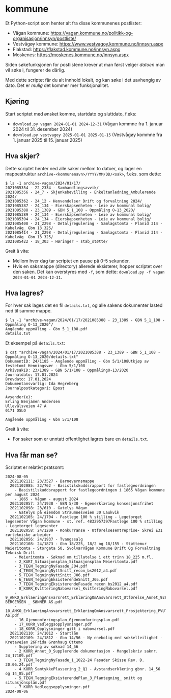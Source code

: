 # kommune

Et Python-script som henter alt fra disse kommunenes postlister:
* Vågan kommune: https://vagan.kommune.no/politikk-og-organisasjon/innsyn/postliste/
* Vestvågøy kommune: https://www.vestvagoy.kommune.no/innsyn.aspx
* Flakstad: https://flakstad.kommune.no/innsyn.aspx
* Moskenes: https://moskenes.kommune.no/innsyn.aspx

Siden søkefunksjonen for postlistene krever at man først velger _datoen_ man vil søke i, fungerer de dårlig.

Med dette scriptet får du alt innhold lokalt, og kan søke i det uavhengig av dato.
Det er _mulig_ det kommer mer funksjonalitet.

## Kjøring

Start scriptet med ønsket komme, startdato og sluttdato, f.eks:
* `download.py vagan 2024-01-01 2024-12-31` (Vågan kommne fra 1. januar 2024 til 31. desember 2024)
* `download.py vestvagoy 2025-01-01 2025-01-15` (Vestvågøy kommne fra 1. januar 2025 til 15. januar 2025)

## Hva skjer?

Dette scriptet henter ned alle saker mellom to datoer, og lager en mappestruktur `archive-<kommunenavn>/YYYY/MM/DD/<sak>`, f.eks. som dette:

```
$ ls -1 archive-vagan/2024/01/17/
2021085354 - 22_2334 - Samhandlingsavvik/
2021085356 - 24_7 - Skjenkebevilling - Enkeltanledning_Ambulerende 2024/
2021085362 - 24_12 - Henvendelser Drift og forvaltning 2024/
2021085387 - 24_134 - Eierskapsenheten - Leie av kommunal bolig/
2021085388 - 23_1389 - GBN 5_1_108 - Oppmåling O-13_2020/
2021085389 - 24_134 - Eierskapsenheten - Leie av kommunal bolig/
2021085394 - 24_134 - Eierskapsenheten - Leie av kommunal bolig/
2021085408 - 21_2298 - Detaljregulering - Samlagstomta - Planid 314 - Kabelvåg_ Gbn 13_325/
2021085414 - 21_2298 - Detaljregulering - Samlagstomta - Planid 314 - Kabelvåg_ Gbn 13_325/
2021085422 - 18_303 - Høringer - stab_støtte/
```

Greit å vite:
* Mellom hver dag tar scriptet en pause på 0-5 sekunder.
* Hvis en saksmappe (directory) allerede eksisterer, hopper scriptet over den saken.
  Det kan overstyres med `-f`, som dette: `download.py -f vagan 2024-01-01 2024-12-31`.

## Hva lagres?

For hver sak lages det en fil `details.txt`, og alle sakens dokumenter lasted ned til samme mappe. 

```
$ ls -1 "archive-vagan/2024/01/17/2021085388 - 23_1389 - GBN 5_1_108 - Oppmåling O-13_2020"/
Angående oppmåling - Gbn 5_1_108.pdf
details.txt
```

Et eksempel på `details.txt`:

```
$ cat "archive-vagan/2024/01/17/2021085388 - 23_1389 - GBN 5_1_108 - Oppmåling O-13_2020/details.txt"
DokumentID: 24/1185 - Angående oppmåling - Gbn 5/1/108Utkjøp av festetomt Henningsvær - Gbn 5/1/108
ArkivsakID: 23/1389 - GBN 5/1/108 - OppmålingO-13/2020
Journaldato: 17.01.2024
Brevdato: 17.01.2024
Dokumentansvarlig: Ida Hegreberg
Journalpostkategori: Epost

Avsender(e):
Erling Benjamen Andersen
Ullevålsveien 47 A
0171 OSLO

Angående oppmåling - Gbn 5/1/108
```

Greit å vite:
* For saker som er unntatt offentlighet lagres bare en `details.txt`.

## Hva får man se?

Scriptet er relativt pratsomt:

```
2024-08-05
  2021102111: 23/3527 - Barnevernsmappe
  2021102085: 22/762 - Basistilskuddsrapport for fastlegeordningen
    - Basistilskuddsrapport for fastlegeordningen i 1865 Vågan kommune per august 2024
    - 1865 - Vågan - august 2024
  2021102057: 24/1938 - GBN 5/30 - Egenerklæring konsesjonsfrihet
  2021102098: 23/610 - Gatelys Vågan
    - Gatelys på eiendom Straumnesveien 30 Laukvik
  2021102105: 24/1704 - Fastlege 100 % stilling - Legetorget legesenter Vågan kommune - st. ref. 4832957397Fastlege 100 % stilling - Legetorget legesenter
  2021102058: 24/1209 - Konkurranse - Utførelsesentreprise- Skrei E31 rørtekniske arbeider
  2021102056: 24/1937 - Tvangssalg
  2021102108: 24/1873 - Gbn 18/225, 18/2 og 18/155 - Støttemur Meieritomta - Storgata 50, SvolværVågan Kommune Drift Og Forvaltning Teknisk Drift
    - Meieritomta - Søknad om tillatelse i ett trinn 18_225 m.fl.
    - 2_KART_Situasjonsplan_Situasjonsplan Meieritomta.pdf
    - 3_TEGN_TegningNyFasade_J04.pdf
    - 4_TEGN_TegningNyttSnitt_recon_bs2012_a4.pdf
    - 5_TEGN_TegningNyttSnitt_J06.pdf
    - 6_TEGN_TegningEksisterendeSnitt_J05.pdf
    - 7_TEGN_TegningEksisterendeFasade_recon_bs2012_a4.pdf
    - 8_KORR_KvitteringNabovarsel_KvitteringNabovarsel.pdf
    - 9_ANKO_ErklaeringAnsvarsrett_ErklæringOmAnsvarsrett_Utførelse_Annet_928086429_OTTAR BERGERSEN _ SØNNER AS.pdf
    - 10_ANKO_ErklaeringAnsvarsrett_ErklæringOmAnsvarsrett_Prosjektering_PVUTEAR_979364857_COWI AS.pdf
    - 16_Gjennomføringsplan_Gjennomføringsplan.pdf
    - 17_KORR_Vedleggsopplysninger.pdf
    - 18_KORR_Opplysninger gitt i nabovarsel.pdf
  2021102110: 24/1012 - Startlån
  2021102109: 24/1812 - Gbn 14/56 - Ny enebolig med sokkelleilighet - Kretaveien 26Frida Grønhaug Ottemo
    - Supplering av søknad 14_56
    - 2_KORR_Annet_0_Supplerende dokumentasjon - Mangelskriv saknr. 24_17109.pdf
    - 3_TEGN_TegningNyFasade_1_1022-24 Fasader Skisse Rev. D. 20.06.24.pdf
    - 4_KORR_SamtykkePlassering_2_Q1 - Avstandserklæring gbnr. 14_56 og 14_85.pdf
    - 5_TEGN_TegningEksisterendePlan_3_Plantegning_ snitt og situasjonsplan.pdf
    - 7_KORR_Vedleggsopplysninger.pdf
2024-08-06
```







